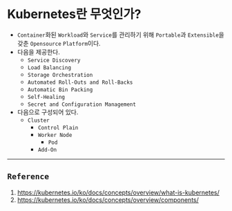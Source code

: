 # Kubernetes란 무엇인가?

- `Container`화된 `Workload`와 `Service`를 관리하기 위해 `Portable`과 `Extensible`을 갖춘 `Opensource` `Platform`이다.
- 다음을 제공한다.
    - `Service Discovery`
    - `Load Balancing`
    - `Storage Orchestration`
    - `Automated Roll-Outs and Roll-Backs`
    - `Automatic Bin Packing`
    - `Self-Healing`
    - `Secret and Configuration Management`
- 다음으로 구성되어 있다.
    - `Cluster`
        - `Control Plain`
        - `Worker Node`
            - `Pod`
        - `Add-On`

---

## `Reference`

1. https://kubernetes.io/ko/docs/concepts/overview/what-is-kubernetes/
2. https://kubernetes.io/ko/docs/concepts/overview/components/
